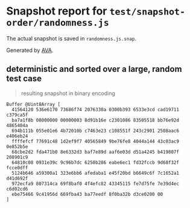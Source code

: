 # Snapshot report for `test/snapshot-order/randomness.js`

The actual snapshot is saved in `randomness.js.snap`.

Generated by [AVA](https://avajs.dev).

## deterministic and sorted over a large, random test case

> resulting snapshot in binary encoding

    Buffer @Uint8Array [
      41564120 536e6170 73686f74 2076330a 0300b393 6533e3cd cad19711 c379ca5f
      ba7a1f8b 08000000 00000003 8d91b16e c2301086 83505518 bb76e92d 4865404a
      694b111b 055e01e6 4b72010b c7463e23 c108551f 243c2901 2508aac6 e406eb24
      ffffefcf 77691c48 1d2ef9f7 40565849 9be76fe8 4044a144 43c03ac9 0e852b5e
      68cbe2d2 fda471b0 8e6332d3 baf7e89d aaf6e03d d51a4245 b419807f 208901c9
      64810c08 0931e39c 9c96b7dc 6250b286 eabe6ec1 fd32fccb 9d68f32f fcce0dff
      5124b646 a59300a1 323e6bb6 afedaba1 e45f20bd b6649c6f 7c1652a1 d41d692f
      972ecfa9 807314ca 69f8baf0 4f4efc82 43345115 fe7d75fe 7e39d4ec c6d02cd6
      ebe75466 9c41956d 669fba43 ba77eedf 8f0ba32b d3ce0200 00
    ]
